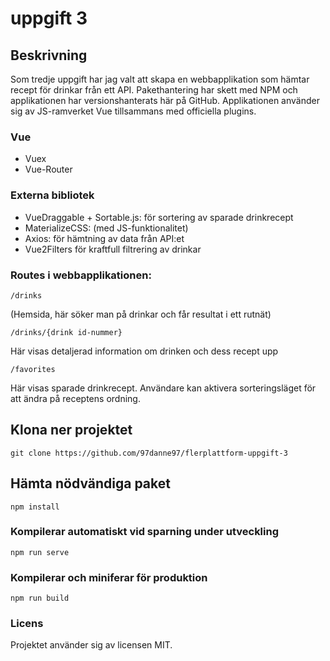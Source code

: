 # uppgift 3

## Beskrivning
Som tredje uppgift har jag valt att skapa en webbapplikation som hämtar recept för drinkar från ett API. Pakethantering har skett med NPM och applikationen har versionshanterats här på GitHub. Applikationen använder sig av JS-ramverket Vue tillsammans med officiella plugins.

### Vue
* Vuex
* Vue-Router

### Externa bibliotek
* VueDraggable + Sortable.js: för sortering av sparade drinkrecept
* MaterializeCSS: (med JS-funktionalitet)
* Axios: för hämtning av data från API:et
* Vue2Filters för kraftfull filtrering av drinkar

### Routes i webbapplikationen:

```
/drinks
```
(Hemsida, här söker man på drinkar och får resultat i ett rutnät)

```
/drinks/{drink id-nummer}
```
Här visas detaljerad information om drinken och dess recept upp

```
/favorites
```
Här visas sparade drinkrecept. Användare kan aktivera sorteringsläget för att ändra på receptens ordning.

## Klona ner projektet
```
git clone https://github.com/97danne97/flerplattform-uppgift-3
```

## Hämta nödvändiga paket
```
npm install
```

### Kompilerar automatiskt vid sparning under utveckling
```
npm run serve
```

### Kompilerar och miniferar för produktion
```
npm run build
```

### Licens
Projektet använder sig av licensen MIT.

